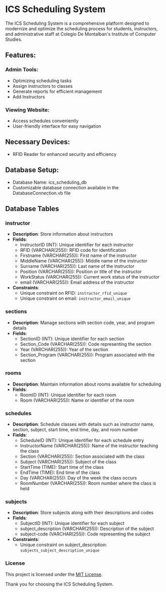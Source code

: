 # ICS Scheduling System

The ICS Scheduling System is a comprehensive platform designed to modernize and optimize the scheduling process for students, instructors, and administrative staff at Colegio De Montalban's Institute of Computer Studies.

## Features:

### Admin Tools:
- Optimizing scheduling tasks
- Assign instructors to classes
- Generate reports for efficient management
- Add Instructors

### Viewing Website:
- Access schedules conveniently
- User-friendly interface for easy navigation

## Necessary Devices:
- RFID Reader for enhanced security and efficiency

## Database Setup:
- Database Name: ics_scheduling_db
- Customizable database connection available in the DatabaseConnection.vb file

## Database Tables

### instructor
- **Description**: Store information about instructors
- **Fields**: 
    - InstructorID (INT): Unique identifier for each instructor
    - RFID (VARCHAR(255)): RFID code for identification
    - Firstname (VARCHAR(255)): First name of the instructor
    - MiddleName (VARCHAR(255)): Middle name of the instructor
    - Surname (VARCHAR(255)): Last name of the instructor
    - Position (VARCHAR(255)): Position or title of the instructor
    - WorkStatus (VARCHAR(255)): Current work status of the instructor
    - email (VARCHAR(255)): Email address of the instructor
- **Constraints**: 
    - Unique constraint on RFID: `instructor_rfid_unique`
    - Unique constraint on email: `instructor_email_unique`

### sections
- **Description**: Manage sections with section code, year, and program details
- **Fields**:
    - SectionID (INT): Unique identifier for each section
    - Section_Code (VARCHAR(255)): Code representing the section
    - Year (VARCHAR(255)): Year of the section
    - Section_Program (VARCHAR(255)): Program associated with the section

### rooms
- **Description**: Maintain information about rooms available for scheduling
- **Fields**:
    - RoomID (INT): Unique identifier for each room
    - Room (VARCHAR(255)): Name or identifier of the room

### schedules
- **Description**: Schedule classes with details such as instructor name, section, subject, start time, end time, day, and room number
- **Fields**:
    - ScheduleID (INT): Unique identifier for each schedule entry
    - InstructorName (VARCHAR(255)): Name of the instructor teaching the class
    - Section (VARCHAR(255)): Section associated with the class
    - Subject (VARCHAR(255)): Subject of the class
    - StartTime (TIME): Start time of the class
    - EndTime (TIME): End time of the class
    - Day (VARCHAR(255)): Day of the week the class occurs
    - RoomNumber (VARCHAR(255)): Room number where the class is held

### subjects
- **Description**: Store subjects along with their descriptions and codes
- **Fields**:
    - SubjectID (INT): Unique identifier for each subject
    - subject_description (VARCHAR(255)): Description of the subject
    - subject-code (VARCHAR(255)): Code representing the subject
- **Constraints**: 
    - Unique constraint on subject_description: `subjects_subject_description_unique`
      
### License
This project is licensed under the [MIT License](LICENSE).

Thank you for choosing the ICS Scheduling System.
